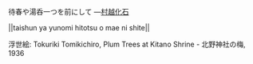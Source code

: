 待春や湯呑一つを前にして
—[村越化石](https://ja.wikipedia.org/wiki/村越化石)

||taishun ya yunomi hitotsu o mae ni shite||

浮世絵: Tokuriki Tomikichiro, Plum Trees at Kitano Shrine - 北野神社の梅, 1936